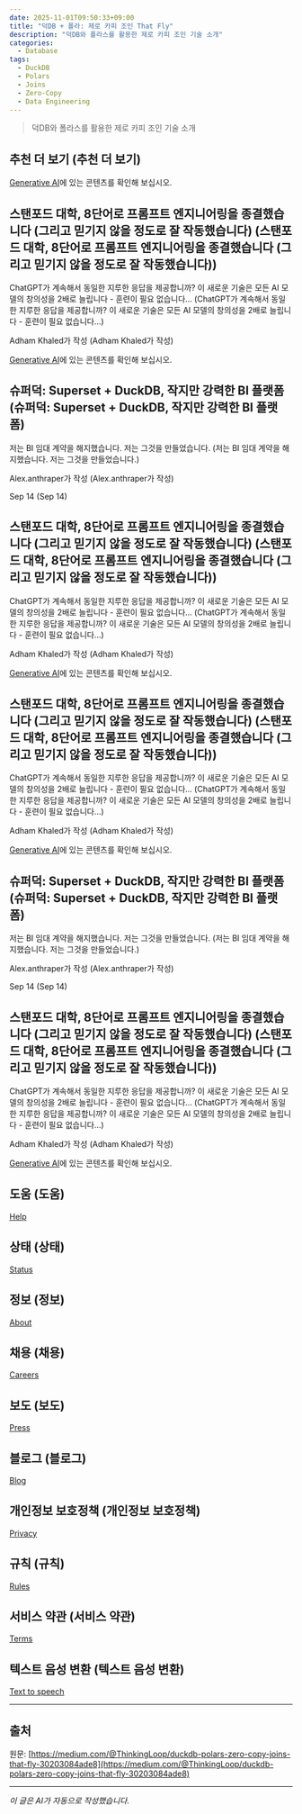 ```yaml
---
date: 2025-11-01T09:50:33+09:00
title: "덕DB + 폴라: 제로 카피 조인 That Fly"
description: "덕DB와 폴라스를 활용한 제로 카피 조인 기술 소개"
categories:
  - Database
tags:
  - DuckDB
  - Polars
  - Joins
  - Zero-Copy
  - Data Engineering
---
```


> 덕DB와 폴라스를 활용한 제로 카피 조인 기술 소개



<!-- more -->

## 추천 더 보기 (추천 더 보기)

[Generative AI](https://medium.com/generative-ai?source=post_page---read_next_recirc--30203084ade8---------------------------------------)에 있는 콘텐츠를 확인해 보십시오.

## 스탠포드 대학, 8단어로 프롬프트 엔지니어링을 종결했습니다 (그리고 믿기지 않을 정도로 잘 작동했습니다) (스탠포드 대학, 8단어로 프롬프트 엔지니어링을 종결했습니다 (그리고 믿기지 않을 정도로 잘 작동했습니다))

ChatGPT가 계속해서 동일한 지루한 응답을 제공합니까? 이 새로운 기술은 모든 AI 모델의 창의성을 2배로 늘립니다 - 훈련이 필요 없습니다… (ChatGPT가 계속해서 동일한 지루한 응답을 제공합니까? 이 새로운 기술은 모든 AI 모델의 창의성을 2배로 늘립니다 - 훈련이 필요 없습니다…)

Adham Khaled가 작성 (Adham Khaled가 작성)

[Generative AI](https://medium.com/generative-ai?source=post_page---read_next_recirc--30203084ade8---------------------------------------)에 있는 콘텐츠를 확인해 보십시오.

## 슈퍼덕: Superset + DuckDB, 작지만 강력한 BI 플랫폼 (슈퍼덕: Superset + DuckDB, 작지만 강력한 BI 플랫폼)

저는 BI 임대 계약을 해지했습니다. 저는 그것을 만들었습니다. (저는 BI 임대 계약을 해지했습니다. 저는 그것을 만들었습니다.)

Alex.anthraper가 작성 (Alex.anthraper가 작성)

Sep 14 (Sep 14)

## 스탠포드 대학, 8단어로 프롬프트 엔지니어링을 종결했습니다 (그리고 믿기지 않을 정도로 잘 작동했습니다) (스탠포드 대학, 8단어로 프롬프트 엔지니어링을 종결했습니다 (그리고 믿기지 않을 정도로 잘 작동했습니다))

ChatGPT가 계속해서 동일한 지루한 응답을 제공합니까? 이 새로운 기술은 모든 AI 모델의 창의성을 2배로 늘립니다 - 훈련이 필요 없습니다… (ChatGPT가 계속해서 동일한 지루한 응답을 제공합니까? 이 새로운 기술은 모든 AI 모델의 창의성을 2배로 늘립니다 - 훈련이 필요 없습니다…)

Adham Khaled가 작성 (Adham Khaled가 작성)

[Generative AI](https://medium.com/generative-ai?source=post_page---read_next_recirc--30203084ade8---------------------------------------)에 있는 콘텐츠를 확인해 보십시오.

## 스탠포드 대학, 8단어로 프롬프트 엔지니어링을 종결했습니다 (그리고 믿기지 않을 정도로 잘 작동했습니다) (스탠포드 대학, 8단어로 프롬프트 엔지니어링을 종결했습니다 (그리고 믿기지 않을 정도로 잘 작동했습니다))

ChatGPT가 계속해서 동일한 지루한 응답을 제공합니까? 이 새로운 기술은 모든 AI 모델의 창의성을 2배로 늘립니다 - 훈련이 필요 없습니다… (ChatGPT가 계속해서 동일한 지루한 응답을 제공합니까? 이 새로운 기술은 모든 AI 모델의 창의성을 2배로 늘립니다 - 훈련이 필요 없습니다…)

Adham Khaled가 작성 (Adham Khaled가 작성)

[Generative AI](https://medium.com/generative-ai?source=post_page---read_next_recirc--30203084ade8---------------------------------------)에 있는 콘텐츠를 확인해 보십시오.

## 슈퍼덕: Superset + DuckDB, 작지만 강력한 BI 플랫폼 (슈퍼덕: Superset + DuckDB, 작지만 강력한 BI 플랫폼)

저는 BI 임대 계약을 해지했습니다. 저는 그것을 만들었습니다. (저는 BI 임대 계약을 해지했습니다. 저는 그것을 만들었습니다.)

Alex.anthraper가 작성 (Alex.anthraper가 작성)

Sep 14 (Sep 14)

## 스탠포드 대학, 8단어로 프롬프트 엔지니어링을 종결했습니다 (그리고 믿기지 않을 정도로 잘 작동했습니다) (스탠포드 대학, 8단어로 프롬프트 엔지니어링을 종결했습니다 (그리고 믿기지 않을 정도로 잘 작동했습니다))

ChatGPT가 계속해서 동일한 지루한 응답을 제공합니까? 이 새로운 기술은 모든 AI 모델의 창의성을 2배로 늘립니다 - 훈련이 필요 없습니다… (ChatGPT가 계속해서 동일한 지루한 응답을 제공합니까? 이 새로운 기술은 모든 AI 모델의 창의성을 2배로 늘립니다 - 훈련이 필요 없습니다…)

Adham Khaled가 작성 (Adham Khaled가 작성)

[Generative AI](https://medium.com/generative-ai?source=post_page---read_next_recirc--30203084ade8---------------------------------------)에 있는 콘텐츠를 확인해 보십시오.

## 도움 (도움)

[Help](https://help.medium.com/hc/en-us?source=post_page-----30203084ade8---------------------------------------)

## 상태 (상태)

[Status](https://status.medium.com/?source=post_page-----30203084ade8---------------------------------------)

## 정보 (정보)

[About](https://medium.com/about?autoplay=1&source=post_page-----30203084ade8---------------------------------------)

## 채용 (채용)

[Careers](https://medium.com/jobs-at-medium-959d1a85284e?source=post_page-----30203084ade8---------------------------------------)

## 보도 (보도)

[Press](mailto:pressinquiries@medium.com)

## 블로그 (블로그)

[Blog](https://blog.medium.com/?source=post_page-----30203084ade8---------------------------------------)

## 개인정보 보호정책 (개인정보 보호정책)

[Privacy](https://policy.medium.com/medium-privacy-policy-f03bf92035c9?source=post_page-----30203084ade8---------------------------------------)

## 규칙 (규칙)

[Rules](https://policy.medium.com/medium-rules-30e5502c4eb4?source=post_page-----30203084ade8---------------------------------------)

## 서비스 약관 (서비스 약관)

[Terms](https://policy.medium.com/medium-terms-of-service-9db0094a1e0f?source=post_page-----30203084ade8---------------------------------------)

## 텍스트 음성 변환 (텍스트 음성 변환)

[Text to speech](https://speechify.com/medium?source=post_page-----30203084ade8---------------------------------------)

---

## 출처

원문: [https://medium.com/@ThinkingLoop/duckdb-polars-zero-copy-joins-that-fly-30203084ade8](https://medium.com/@ThinkingLoop/duckdb-polars-zero-copy-joins-that-fly-30203084ade8)

---

*이 글은 AI가 자동으로 작성했습니다.*

